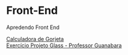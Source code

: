 # Front-End
Apredendo Front End
<a href="https://vitor912.github.io/Front-End/">

 
  
  <a href="https://vitor912.github.io/Front-End/Calculadora-de-Gorjetas/Index.html">
  Calculadora de Gorjeta
   
   <br>
  
  
  <a href="https://vitor912.github.io/Front-End/Aula_Projeto_Glass_Prof.Guanabara/index.html">
  Exercício Projeto Glass - Professor Guanabara
